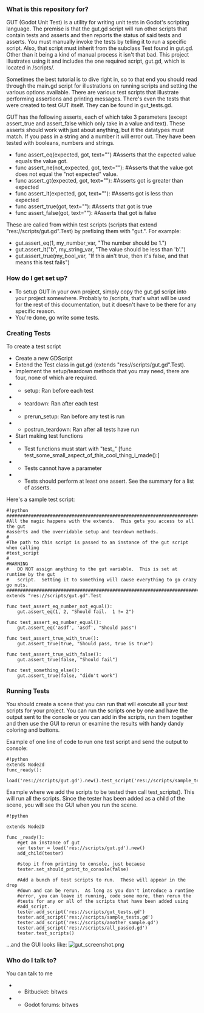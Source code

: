 ### What is this repository for? ###

GUT (Godot Unit Test) is a utility for writing unit tests in Godot's scripting language.  The premise is that the gut.gd script will run other scripts that contain tests and asserts and then reports the status of said tests and asserts.  You must manually invoke the tests by telling it to run a specific script.  Also, that script must inherit from the subclass Test found in gut.gd.  Other than it being a kind of manual process it isn't that bad.  This project illustrates using it and includes the one required script, gut.gd, which is located in /scripts/.

Sometimes the best tutorial is to dive right in, so to that end you should read through the main.gd script for illustrations on running scripts and setting the various options available.  There are various test scripts that illustrate performing assertions and printing messages.  There's even the tests that were created to test GUT itself.  They can be found in gut_tests.gd.

GUT has the following asserts, each of which take 3 parameters (except assert_true and assert_false which only take in a value and text).  These asserts should work with just about anything, but it the datatypes must match.  If you pass in a string and a number it will error out.  They have been tested with booleans, numbers and strings.

* func assert_eq(expected, got, text="") #Asserts that the expected value equals the value got.
* func assert_ne(not_expected, got, text=""): #Asserts that the value got does not equal the "not expected" value.  
* func assert_gt(expected, got, text=""): #Asserts got is greater than expected
* func assert_lt(expected, got, text=""): #Asserts got is less than expected
* func assert_true(got, text=""): #Asserts that got is true
* func assert_false(got, text=""): #Asserts that got is false

These are called from within test scripts (scripts that extend "res://scripts/gut.gd".Test) by prefixing them with "gut.".  For example:

* gut.assert_eq(1, my_number_var, "The number should be 1.")
* gut.assert_lt("b", my_string_var, "The value should be less than 'b'.")
* gut.assert_true(my_bool_var, "If this ain't true, then it's false, and that means this test fails")

### How do I get set up? ###

* To setup GUT in your own project, simply copy the gut.gd script into your project somewhere.  Probably to /scripts, that's what will be used for the rest of this documentation, but it doesn't have to be there for any specific reason.
* You're done, go write some tests.

### Creating Tests ###

To create a test script

* Create a new GDScript
* Extend the Test class in gut.gd (extends "res://scripts/gut.gd".Test).
* Implement the setup/teardown methods that you may need, there are four, none of which are required.
* * setup:  Ran before each test
* * teardown:  Ran after each test
* * prerun_setup:  Ran before any test is run
* * postrun_teardown:  Ran after all tests have run
* Start making test functions
* * Test functions must start with "test_" [func test_some_small_aspect_of_this_cool_thing_i_made():]
* * Tests cannot have a parameter
* * Tests should perform at least one assert.  See the summary for a list of asserts.

Here's a sample test script:

```
#!python
################################################################################
#All the magic happens with the extends.  This gets you access to all the gut 
#asserts and the overridable setup and teardown methods.
#
#The path to this script is passed to an instance of the gut script when calling
#test_script
#
#WARNING
#	DO NOT assign anything to the gut variable.  This is set at runtime by the gut
#	script.  Setting it to something will cause everything to go crazy go nuts.
################################################################################
extends "res://scripts/gut.gd".Test

func test_assert_eq_number_not_equal():
	gut.assert_eq(1, 2, "Should fail.  1 != 2")
	
func test_assert_eq_number_equal():
	gut.assert_eq('asdf', 'asdf', "Should pass")

func test_assert_true_with_true():
	gut.assert_true(true, "Should pass, true is true")

func test_assert_true_with_false():
	gut.assert_true(false, "Should fail")

func test_something_else():
	gut.assert_true(false, "didn't work")

```

### Running Tests ###

You should create a scene that you can run that will execute all your test scripts for your project.  You can run the scripts one by one and have the output sent to the console or you can add in the scripts, run them together and then use the GUI to rerun or examine the results with handy dandy coloring and buttons.

Example of one line of code to run one test script and send the output to console:
```
#!python
extends Node2d
func_ready(): 
    load('res://scripts/gut.gd').new().test_script('res://scripts/sample_tests.gd')
```

Example where we add the scripts to be tested then call test_scripts().  This will run all the scripts.  Since the tester has been added as a child of the scene, you will see the GUI when you run the scene.

```
#!python

extends Node2D

func _ready():
	#get an instance of gut
	var tester = load('res://scripts/gut.gd').new()
	add_child(tester)
	
	#stop it from printing to console, just because
	tester.set_should_print_to_console(false)
	
	#Add a bunch of test scripts to run.  These will appear in the drop
	#down and can be rerun.  As long as you don't introduce a runtime
	#error, you can leave it running, code some more, then rerun the
	#tests for any or all of the scripts that have been added using
	#add_script.
	tester.add_script('res://scripts/gut_tests.gd')
	tester.add_script('res://scripts/sample_tests.gd')
	tester.add_script('res://scripts/another_sample.gd')
	tester.add_script('res://scripts/all_passed.gd')
	tester.test_scripts()
```
...and the GUI looks like:
![gut_screenshot.png](https://bitbucket.org/repo/oeKM6G/images/392986662-gut_screenshot.png)

### Who do I talk to? ###
You can talk to me

* * Bitbucket:  bitwes
* * Godot forums:  bitwes